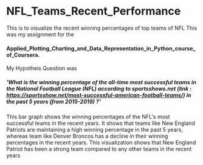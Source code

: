 # NFL_Teams_Recent_Performance
This is to visualize the recent winning percentages of top teams of NFL
This was my assignment for the 
#### Applied_Plotting_Charting_and_Data_Representation_in_Python_course_of_Coursera.
My Hypotheis Question was 
##### 'What is the winning percentage of the all-time most successful teams in the National Football League (NFL) according to sportsshows.net (link : https://sportsshow.net/most-successful-american-football-teams/) in the past 5 years (from 2015-2019) ?'

This bar graph shows the winning percentages of the NFL's most successful teams in the recent years. It shows that teams like New England Patriots are maintaining a high winning percentage in the past 5 years, whereas team like Denver Broncos has a decline in their winning percentages in the recent years. This visualization shows that New England Patriot has been a strong team compared to any other teams in the recent years

